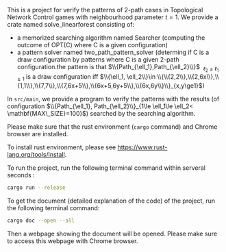This is a project for verify the patterns of 2-path cases in Topological Network Control games with neighbourhood parameter $t=1$. We provide a crate named solve_linearforest consisting of:
+  a memorized searching algorithm named Searcher (computing the outcome of OPT(C) where C is a given configuration)
+  a pattern solver named two_path_pattern_solver (determing if C is a draw configuration by patterns where C is a given 2-path configuration.the pattern is that  $\\{Path_{\ell_1},Path_{\ell_2}\\}$ $\ _{\ell_2\ge \ell_1\ge 1}$ is a draw configuration iff $\\{\ell_1, \ell_2\\}\in \\{\\{2,2\\},\\{2,6x\\},\\{1,1\\},\\{7,7\\},\\{7,6x+5\\},\\{6x+5,6y+5\\},\\{6x,6y\\}\\}_{x,y\ge1}$)

In `src/main`, we provide a program to verify the patterns with the results (of configuration $\\{Path_{\ell_1}, Path_{\ell_2}\\}_{1\le \ell_1\le \ell_2< \mathbf{MAX\_SIZE}=100}$) searched by the searching algorithm.

Please make sure that the rust environment (`cargo` command) and Chrome browser are installed.

To install rust environment, please see https://www.rust-lang.org/tools/install.

To run the project, run the following terminal command within serveral seconds :

```bash
cargo run --release
```

To get the document (detailed explanation of the code) of the project, run the following terminal command:

```bash
cargo doc --open --all
```

Then a webpage showing the document will be opened. Please make sure to access this webpage with Chrome browser.
